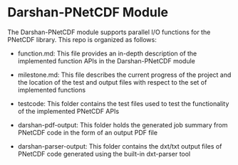 # Darshan-PNetCDF Module
The Darshan-PNetCDF module supports parallel I/O functions for the PNetCDF library. This repo is organized as follows:

* function.md: This file provides an in-depth description of the implemented function APIs in the Darshan-PNetCDF module 

* milestone.md: This file describes the current progress of the project and the location of the test and output files with respect to the set of implemented functions

* testcode: This folder contains the test files used to test the  functionality of the implemented PNetCDF APIs

* darshan-pdf-output: This folder holds the generated job summary from PNetCDF code in the form of an output PDF file 

* darshan-parser-output: This folder contains the dxt/txt output files of PNetCDF code generated using the built-in dxt-parser tool  
